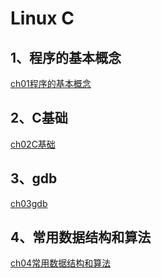 # Linux C

## 1、程序的基本概念

[ch01程序的基本概念](ch01程序的基本概念.md)

## 2、C基础

[ch02C基础](ch02C基础.md)

## 3、gdb

[ch03gdb](ch03gdb.md)

## 4、常用数据结构和算法

[ch04常用数据结构和算法](ch04常用数据结构和算法.md)
